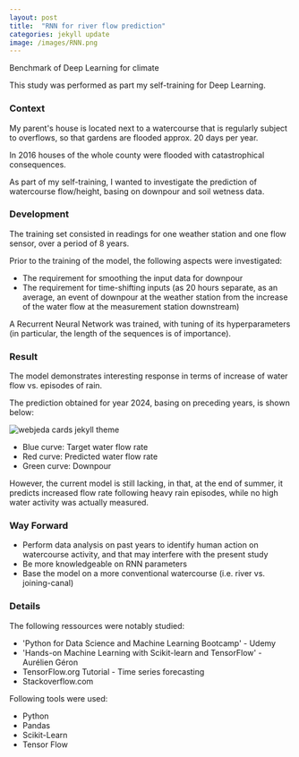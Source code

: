 ```yaml
---
layout: post
title:  "RNN for river flow prediction"
categories: jekyll update
image: /images/RNN.png
---
```


Benchmark of Deep Learning for climate

This study was performed as part my self-training for Deep Learning.

<h3>Context</h3>

My parent's house is located next to a watercourse that is regularly subject to overflows, so that gardens are flooded approx. 20 days per year.

In 2016 houses of the whole county were flooded with catastrophical consequences.

As part of my self-training, I wanted to investigate the prediction of watercourse flow/height, basing on downpour and soil wetness data.


<h3>Development</h3>

The training set consisted in readings for one weather station and one flow sensor, over a period of 8 years.

Prior to the training of the model, the following aspects were investigated:
<ul class="list-group">
  <li class="list-group-item">The requirement for smoothing the input data for downpour</li>
  <li class="list-group-item">The requirement for time-shifting inputs (as 20 hours separate, as an average, an event of downpour at the weather station from the increase of the water flow at the measurement station downstream)</li>
</ul>

<div class="mt20"></div>

A Recurrent Neural Network was trained, with tuning of its hyperparameters (in particular, the length of the sequences is of importance).

<h3>Result</h3>

The model demonstrates interesting response in terms of increase of water flow vs. episodes of rain.

The prediction obtained for year 2024, basing on preceding years, is shown below:

![webjeda cards jekyll theme]({{site.baseurl}}/images/RNN.png)
<div class="mt20"></div>

<ul class="list-group">
  <li class="list-group-item">Blue curve: Target water flow rate</li>
  <li class="list-group-item">Red curve: Predicted water flow rate</li>
  <li class="list-group-item">Green curve: Downpour</li>
</ul>

<div class="mt20"></div>

However, the current model is still lacking, in that, at the end of summer, it predicts increased flow rate following heavy rain episodes, while no high water activity was actually measured.

<h3>Way Forward</h3>

<ul class="list-group">
  <li class="list-group-item">Perform data analysis on past years to identify human action on watercourse activity, and that may interfere with the present study</li>
  <li class="list-group-item">Be more knowledgeable on RNN parameters</li>
  <li class="list-group-item">Base the model on a more conventional watercourse (i.e. river vs. joining-canal)</li>
</ul>

<div class="mt20"></div>

<h3>Details</h3>

The following ressources were notably studied:
<ul class="list-group">
  <li class="list-group-item">'Python for Data Science and Machine Learning Bootcamp' - Udemy</li>
  <li class="list-group-item">'Hands-on Machine Learning with Scikit-learn and TensorFlow' - Aurélien Géron</li>
  <li class="list-group-item">TensorFlow.org Tutorial - Time series forecasting</li>
  <li class="list-group-item">Stackoverflow.com</li>
</ul>

<div class="mt20"></div>

Following tools were used:
<ul class="list-group">
  <li class="list-group-item">Python</li>
  <li class="list-group-item">Pandas</li>
  <li class="list-group-item">Scikit-Learn</li>
  <li class="list-group-item">Tensor Flow</li>
</ul>